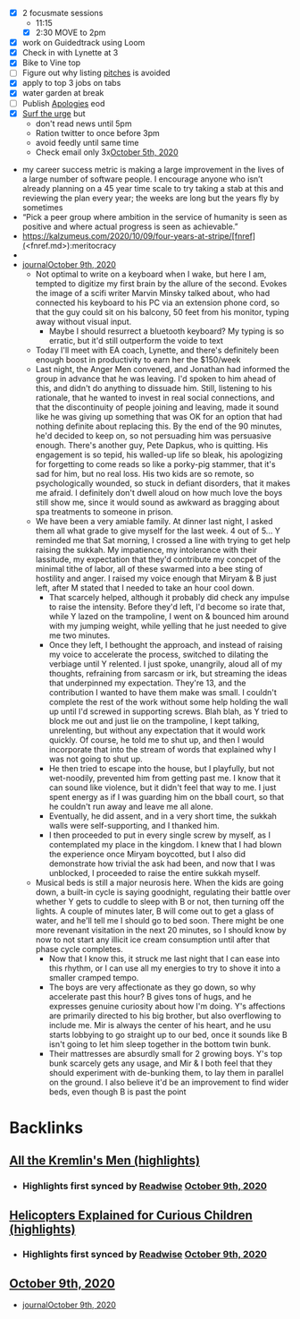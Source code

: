 - [x] 2 focusmate sessions
    - 11:15
    - [x] 2:30 MOVE to 2pm
- [x] work on Guidedtrack using Loom
- [x] Check in with Lynette at 3
- [x] Bike to Vine top
- [ ] Figure out why listing [pitches](<pitches.md>) is avoided
- [x] apply to top 3 jobs on tabs
- [x] water garden at break
- [ ] Publish [Apologies](<Apologies.md>) eod
- [x] [Surf the urge](<Surf the urge.md>) but 
    - don't read news until 5pm
    - Ration twitter to once before 3pm
    - avoid feedly until same time
    - Check email only 3x[October 5th, 2020](<October 5th, 2020.md>)
- my career success metric is making a large improvement in the lives of a large number of software people. I encourage anyone who isn’t already planning on a 45 year time scale to try taking a stab at this and reviewing the plan every year; the weeks are long but the years fly by sometimes 
- “Pick a peer group where ambition in the service of humanity is seen as positive and where actual progress is seen as achievable.”
-  https://kalzumeus.com/2020/10/09/four-years-at-stripe/[fnref](<fnref.md>):meritocracy
- 
- [journal](<journal.md>)[October 9th, 2020](<October 9th, 2020.md>)
    - Not optimal to write on a keyboard when I wake, but here I am, tempted to digitize my first brain by the allure of the second. Evokes the image of a scifi writer Marvin Minsky talked about, who had connected his keyboard to his PC via an extension phone cord, so that the guy could sit on his balcony, 50 feet from his monitor, typing away without visual input.
        - Maybe I should resurrect a bluetooth keyboard? My typing is so erratic, but it'd still outperform the voide to text
    - Today I'll meet with EA coach, Lynette, and there's definitely been enough boost in productivity to earn her the $150/week
    - Last night, the Anger Men convened, and Jonathan had informed the group in advance that he was leaving. I'd spoken to him ahead of this, and didn't do anything to dissuade him. Still, listening to his rationale, that he wanted to invest in real social connections, and that the discontinuity of people joining and leaving, made it sound like he was giving up something that was OK for an option that had nothing definite about replacing this. By the end of the 90 minutes, he'd decided to keep on, so not persuading him was persuasive enough. There's another guy, Pete Dapkus, who is quitting. His engagement is so tepid, his walled-up life so bleak, his apologizing for forgetting to come reads so like a porky-pig stammer, that it's sad for him, but no real loss. His two kids are so remote, so psychologically wounded, so stuck in defiant disorders, that it makes me afraid. I definitely don't dwell aloud on how much love the boys still show me, since it would sound as awkward as bragging about spa treatments to someone in prison.
    - We have been a very amiable family. At dinner last night, I asked them all what grade to give myself for the last week. 4 out of 5... Y reminded me that Sat morning, I crossed a line with trying to get help raising the sukkah. My impatience, my intolerance with their lassitude, my expectation that they'd contribute my concpet of the minimal tithe of labor, all of these swarmed into a bee sting of hostility and anger. I raised my voice enough that Miryam & B just left, after M stated that I needed to take an hour cool down. 
        - That scarcely helped, although it probably did check any impulse to raise the intensity. Before they'd left, I'd become so irate that, while Y lazed on the trampoline, I went on & bounced him around with my jumping weight, while yelling that he just needed to give me two minutes.
        - Once they left, I bethought the approach, and instead of raising my voice to accelerate the process, switched to dilating the verbiage until Y relented. I just spoke, unangrily, aloud all of my thoughts, refraining from sarcasm or irk, but streaming the ideas that underpinned my expectation. They're 13, and the contribution I wanted to have them make was small. I couldn't complete the rest of the work without some help holding the wall up until I'd screwed in supporting screws. Blah blah, as Y tried to block me out and just lie on the trampoline, I kept talking, unrelenting, but without any expectation that it would work quickly. Of course, he told me to shut up, and then I would incorporate that into the stream of words that explained why I was not going to shut up.
        - He then tried to escape into the house, but I playfully, but not wet-noodily, prevented him from getting past me. I know that it can sound like violence, but it didn't feel that way to me. I just spent energy as if I was guarding him on the bball court, so that he couldn't run away and leave me all alone. 
        - Eventually, he did assent, and in a very short time, the sukkah walls were self-supporting, and I thanked him. 
        - I then proceeded to put in every single screw by myself, as I contemplated my place in the kingdom. I knew that I had blown the experience once Miryam boycotted, but I also did demonstrate how trivial the ask had been, and now that I was unblocked, I proceeded to raise the entire sukkah myself. 
    - Musical beds is still a major neurosis here. When the kids are going down, a built-in cycle is saying goodnight, regulating their battle over whether Y gets to cuddle to sleep with B or not, then turning off the lights. A couple of minutes later, B will come out to get a glass of water, and he'll tell me I should go to bed soon. There might be one more revenant visitation in the next 20 minutes, so I should know by now to not start any illicit ice cream consumption until after that phase cycle completes.
        - Now that I know this, it struck me last night that I can ease into this rhythm, or I can use all my energies to try to shove it into a smaller cramped tempo.
        - The boys are very affectionate as they go down, so why accelerate past this hour? B gives tons of hugs, and he expresses genuine curiosity about how I'm doing. Y's affections are primarily directed to his big brother, but also overflowing to include me. Mir is always the center of his heart, and he usu starts lobbying to go straight up to our bed, once it sounds like B isn't going to let him sleep together in the bottom twin bunk.
        - Their mattresses are absurdly small for 2 growing boys. Y's top bunk scarcely gets any usage, and Mir & I both feel that they should experiment with de-bunking them, to lay them in parallel on the ground. I also believe it'd be an improvement to find wider beds, even though B is past the point 

# Backlinks
## [All the Kremlin's Men (highlights)](<All the Kremlin's Men (highlights).md>)
- ### Highlights first synced by [Readwise](<Readwise.md>) [October 9th, 2020](<October 9th, 2020.md>)

## [Helicopters Explained for Curious Children (highlights)](<Helicopters Explained for Curious Children (highlights).md>)
- ### Highlights first synced by [Readwise](<Readwise.md>) [October 9th, 2020](<October 9th, 2020.md>)

## [October 9th, 2020](<October 9th, 2020.md>)
- [journal](<journal.md>)[October 9th, 2020](<October 9th, 2020.md>)

